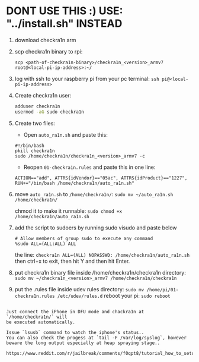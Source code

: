 # DONT USE THIS :) USE: "../install.sh" INSTEAD

1. 
	download checkra1n arm 

2.
	scp checkra1n binary to rpi:
	```
	scp <path-of-checkra1n-binary>/checkra1n_<version>_armv7 root@<local-pi-ip-address>:~/
	```
3.
	log with ssh to your raspberry pi from your pc terminal:
	`ssh pi@<local-pi-ip-address>`
4.
	Create checkra1n user:
	```bash
	adduser checkra1n
	usermod -aG sudo checkra1n
	```
4.
	Create two files:
	- Open `auto_ra1n.sh` and paste this:
	```
	#!/bin/bash
	pkill checkra1n
	sudo /home/checkra1n/checkra1n_<version>_armv7 -c
	```
	- Reopen `01-checkra1n.rules` and paste this in one line:
	```
	ACTION=="add", ATTRS{idVendor}=="05ac", ATTRS{idProduct}=="1227", RUN+="/bin/bash /home/checkra1n/auto_ra1n.sh"
	```

5.
	move `auto_ra1n.sh` to `/home/checkra1n/`:
	`sudo mv ~/auto_ra1n.sh /home/checkra1n/`

	chmod it to make it runnable:
	`sudo chmod +x /home/checkra1n/auto_ra1n.sh`

6.
	add the script to sudoers by running sudo visudo and paste below
	```
	# Allow members of group sudo to execute any command
	%sudo ALL=(ALL:ALL) ALL
	```
	the line:
	`checkra1n ALL=(ALL) NOPASSWD: /home/checkra1n/auto_ra1n.sh`
	then ctrl+x to exit, then hit Y and then hit Enter.

7.
	put checkra1n binary file inside /home/checkra1n/checkra1n directory:
	`sudo mv ~/checkra1n_<version>_armv7 /home/checkra1n/checkra1n`

8.
	put the .rules file inside udev rules directory:
	`sudo mv /home/pi/01-checkra1n.rules /etc/udev/rules.d`
	reboot your pi:
	`sudo reboot`
```

Just connect the iPhone in DFU mode and chackra1n at `/home/checkra1n/` will 
be executed automatically.

Issue `lsusb` command to watch the iphone's status..
You can also check the progess at `tail -F /var/log/syslog`, however
beware the long output especially at heap spraying stage..

https://www.reddit.com/r/jailbreak/comments/f0qpt8/tutorial_how_to_setup_raspberry_pi_to_launch/
